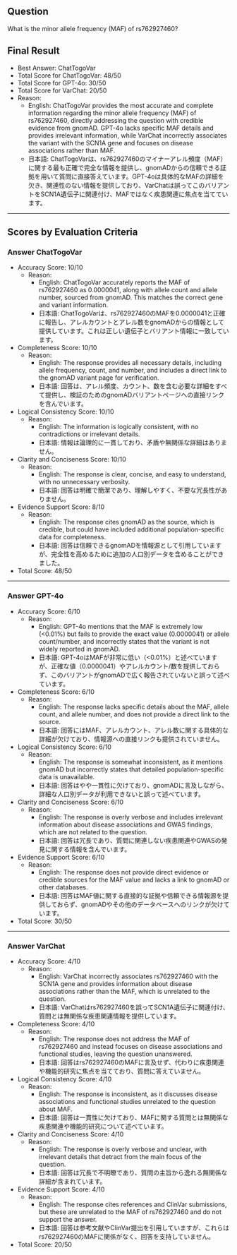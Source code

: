 ## Question

What is the minor allele frequency (MAF) of rs762927460?

## Final Result

- Best Answer: ChatTogoVar
- Total Score for ChatTogoVar: 48/50
- Total Score for GPT-4o: 30/50
- Total Score for VarChat: 20/50
- Reason:
  - English: ChatTogoVar provides the most accurate and complete information regarding the minor allele frequency (MAF) of rs762927460, directly addressing the question with credible evidence from gnomAD. GPT-4o lacks specific MAF details and provides irrelevant information, while VarChat incorrectly associates the variant with the SCN1A gene and focuses on disease associations rather than MAF.
  - 日本語: ChatTogoVarは、rs762927460のマイナーアレル頻度（MAF）に関する最も正確で完全な情報を提供し、gnomADからの信頼できる証拠を用いて質問に直接答えています。GPT-4oは具体的なMAFの詳細を欠き、関連性のない情報を提供しており、VarChatは誤ってこのバリアントをSCN1A遺伝子に関連付け、MAFではなく疾患関連に焦点を当てています。

---

## Scores by Evaluation Criteria

### Answer ChatTogoVar
- Accuracy Score: 10/10
  - Reason: 
    - English: ChatTogoVar accurately reports the MAF of rs762927460 as 0.0000041, along with allele count and allele number, sourced from gnomAD. This matches the correct gene and variant information.
    - 日本語: ChatTogoVarは、rs762927460のMAFを0.0000041と正確に報告し、アレルカウントとアレル数をgnomADからの情報として提供しています。これは正しい遺伝子とバリアント情報に一致しています。
- Completeness Score: 10/10
  - Reason: 
    - English: The response provides all necessary details, including allele frequency, count, and number, and includes a direct link to the gnomAD variant page for verification.
    - 日本語: 回答は、アレル頻度、カウント、数を含む必要な詳細をすべて提供し、検証のためのgnomADバリアントページへの直接リンクを含んでいます。
- Logical Consistency Score: 10/10
  - Reason: 
    - English: The information is logically consistent, with no contradictions or irrelevant details.
    - 日本語: 情報は論理的に一貫しており、矛盾や無関係な詳細はありません。
- Clarity and Conciseness Score: 10/10
  - Reason: 
    - English: The response is clear, concise, and easy to understand, with no unnecessary verbosity.
    - 日本語: 回答は明確で簡潔であり、理解しやすく、不要な冗長性がありません。
- Evidence Support Score: 8/10
  - Reason: 
    - English: The response cites gnomAD as the source, which is credible, but could have included additional population-specific data for completeness.
    - 日本語: 回答は信頼できるgnomADを情報源として引用していますが、完全性を高めるために追加の人口別データを含めることができました。
- Total Score: 48/50

---

### Answer GPT-4o
- Accuracy Score: 6/10
  - Reason: 
    - English: GPT-4o mentions that the MAF is extremely low (<0.01%) but fails to provide the exact value (0.0000041) or allele count/number, and incorrectly states that the variant is not widely reported in gnomAD.
    - 日本語: GPT-4oはMAFが非常に低い（<0.01%）と述べていますが、正確な値（0.0000041）やアレルカウント/数を提供しておらず、このバリアントがgnomADで広く報告されていないと誤って述べています。
- Completeness Score: 6/10
  - Reason: 
    - English: The response lacks specific details about the MAF, allele count, and allele number, and does not provide a direct link to the source.
    - 日本語: 回答にはMAF、アレルカウント、アレル数に関する具体的な詳細が欠けており、情報源への直接リンクも提供されていません。
- Logical Consistency Score: 6/10
  - Reason: 
    - English: The response is somewhat inconsistent, as it mentions gnomAD but incorrectly states that detailed population-specific data is unavailable.
    - 日本語: 回答はやや一貫性に欠けており、gnomADに言及しながら、詳細な人口別データが利用できないと誤って述べています。
- Clarity and Conciseness Score: 6/10
  - Reason: 
    - English: The response is overly verbose and includes irrelevant information about disease associations and GWAS findings, which are not related to the question.
    - 日本語: 回答は冗長であり、質問に関連しない疾患関連やGWASの発見に関する情報を含んでいます。
- Evidence Support Score: 6/10
  - Reason: 
    - English: The response does not provide direct evidence or credible sources for the MAF value and lacks a link to gnomAD or other databases.
    - 日本語: 回答はMAF値に関する直接的な証拠や信頼できる情報源を提供しておらず、gnomADやその他のデータベースへのリンクが欠けています。
- Total Score: 30/50

---

### Answer VarChat
- Accuracy Score: 4/10
  - Reason: 
    - English: VarChat incorrectly associates rs762927460 with the SCN1A gene and provides information about disease associations rather than the MAF, which is unrelated to the question.
    - 日本語: VarChatはrs762927460を誤ってSCN1A遺伝子に関連付け、質問とは無関係な疾患関連情報を提供しています。
- Completeness Score: 4/10
  - Reason: 
    - English: The response does not address the MAF of rs762927460 and instead focuses on disease associations and functional studies, leaving the question unanswered.
    - 日本語: 回答はrs762927460のMAFに言及せず、代わりに疾患関連や機能的研究に焦点を当てており、質問に答えていません。
- Logical Consistency Score: 4/10
  - Reason: 
    - English: The response is inconsistent, as it discusses disease associations and functional studies unrelated to the question about MAF.
    - 日本語: 回答は一貫性に欠けており、MAFに関する質問とは無関係な疾患関連や機能的研究について述べています。
- Clarity and Conciseness Score: 4/10
  - Reason: 
    - English: The response is overly verbose and unclear, with irrelevant details that detract from the main focus of the question.
    - 日本語: 回答は冗長で不明瞭であり、質問の主旨から逸れる無関係な詳細が含まれています。
- Evidence Support Score: 4/10
  - Reason: 
    - English: The response cites references and ClinVar submissions, but these are unrelated to the MAF of rs762927460 and do not support the answer.
    - 日本語: 回答は参考文献やClinVar提出を引用していますが、これらはrs762927460のMAFに関係がなく、回答を支持していません。
- Total Score: 20/50